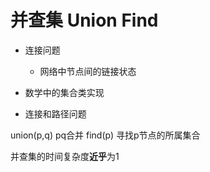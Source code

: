 # 并查集  Union Find
- 连接问题
  - 网络中节点间的链接状态

- 数学中的集合类实现

- 连接和路径问题


union(p,q)  pq合并
find(p)     寻找p节点的所属集合

并查集的时间复杂度**近乎**为1 